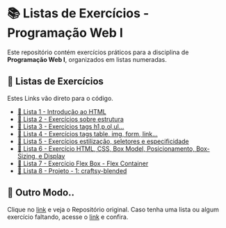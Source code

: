 # 📚 Listas de Exercícios - Programação Web I

Este repositório contém exercícios práticos para a disciplina de **Programação Web I**, organizados em listas numeradas.

## 📂 Listas de Exercícios

Estes Links vão direto para o código.

- [📜 Lista 1 - Introdução ao HTML](pwI-lista-1)  
- [📜 Lista 2 - Exercícios sobre estrutura](pwI-lista-2)  
- [📜 Lista 3 - Exercícios tags h1,p,ol,ul...](pwI-lista-3)  
- [📜 Lista 4 - Exercícios tags table, img, form, link...](pwI-lista-4)  
- [📜 Lista 5 - Exercícios estilização, seletores e especificidade ](pwI-lista-5)  
- [📜 Lista 6 - Exercício HTML, CSS, Box Model, Posicionamento, Box-Sizing, e Display](pwI-lista-6)
- [📜 Lista 7 - Exercício Flex Box - Flex Container](pwI-lista-7)  
- [📜 Lista 8 - Projeto - 1: craftsy-blended](pwI-lista-8)  

## 🚀 Outro Modo..  
Clique no [link](https://github.com/bvig0/PW-I) e veja o Repositório original. Caso tenha uma lista ou algum exercício faltando, acesse o [link](https://github.com/bvig0/PW-I) e confira.

